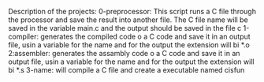 Description of the projects:
0-preprocessor: This script runs a C file through the processor and save the result into another file. The C file name will be saved in the variable main.c and the output should be saved in the file c
1-compiler: generates the compiled code o a C code and save it in an output file, usin a variable for the name and for the output the extension will bi *.o
2:assembler: generates the assambly code o a C code and save it in an output file, usin a variable for the name and for the output the extension will bi *.s
3-name: will compile a C file and create a executable named cisfun
